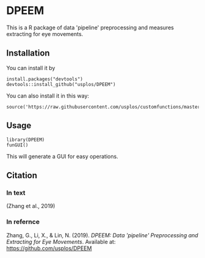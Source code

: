 # DPEEM
This is a R package of data 'pipeline' preprocessing and measures extracting for eye movements. 
## Installation
You can install it by 
```
install.packages("devtools")
devtools::install_github("usplos/DPEEM")
```
You can also install it in this way:
```
source('https://raw.githubusercontent.com/usplos/customfunctions/master/DPEEMfunAll.R')
```

## Usage
```
library(DPEEM)
funGUI()
```

This will generate a GUI for easy operations.

## Citation

### In text
(Zhang et al., 2019)

### In refernce
Zhang, G., Li, X., & Lin, N. (2019). *DPEEM: Data 'pipeline' Preprocessing and Extracting for Eye Movements*. Available at: https://github.com/usplos/DPEEM
